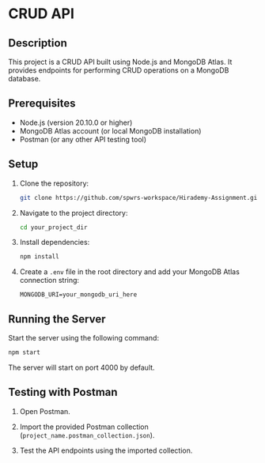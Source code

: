 # CRUD API

## Description

This project is a CRUD API built using Node.js and MongoDB Atlas. It provides endpoints for performing CRUD operations on a MongoDB database.

## Prerequisites

- Node.js (version 20.10.0 or higher)
- MongoDB Atlas account (or local MongoDB installation)
- Postman (or any other API testing tool)

## Setup

1. Clone the repository:

   ```bash
   git clone https://github.com/spwrs-workspace/Hirademy-Assignment.git
   ```

2. Navigate to the project directory:

   ```bash
   cd your_project_dir
   ```

3. Install dependencies:

   ```bash
   npm install
   ```

4. Create a `.env` file in the root directory and add your MongoDB Atlas connection string:

   ```
   MONGODB_URI=your_mongodb_uri_here
   ```

## Running the Server

Start the server using the following command:

```bash
npm start
```

The server will start on port 4000 by default.

## Testing with Postman

1. Open Postman.

2. Import the provided Postman collection (`project_name.postman_collection.json`).

3. Test the API endpoints using the imported collection.
